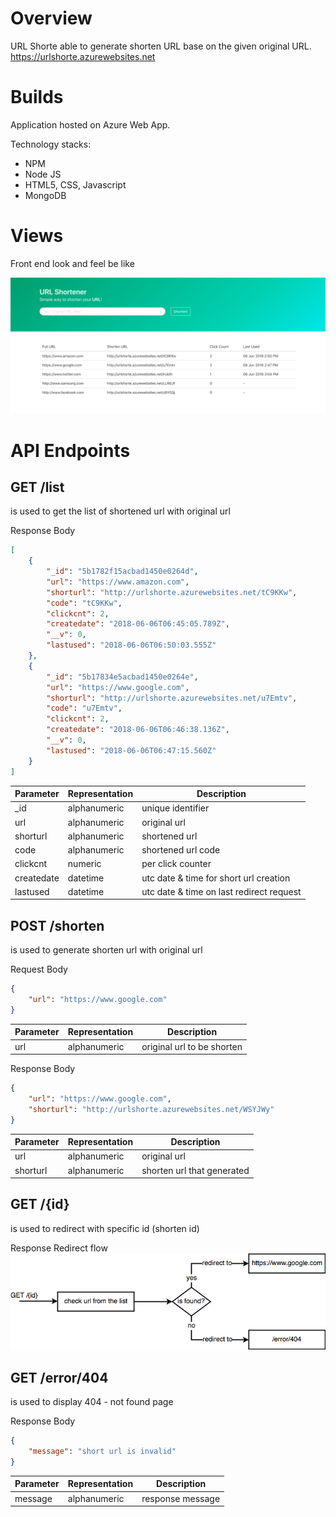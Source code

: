# Overview
URL Shorte able to generate shorten URL base on the given original URL.  
<https://urlshorte.azurewebsites.net>

# Builds
Application hosted on Azure Web App.  

Technology stacks:
- NPM
- Node JS
- HTML5, CSS, Javascript
- MongoDB

# Views
Front end look and feel be like   

![alt id-redirect](assets/main-page.png)


# API Endpoints
## GET /list
is used to get the list of shortened url with original url  

Response Body
```json
[
    {
        "_id": "5b1782f15acbad1450e0264d",
        "url": "https://www.amazon.com",
        "shorturl": "http://urlshorte.azurewebsites.net/tC9KKw",
        "code": "tC9KKw",
        "clickcnt": 2,
        "createdate": "2018-06-06T06:45:05.789Z",
        "__v": 0,
        "lastused": "2018-06-06T06:50:03.555Z"
    },
    {
        "_id": "5b17834e5acbad1450e0264e",
        "url": "https://www.google.com",
        "shorturl": "http://urlshorte.azurewebsites.net/u7Emtv",
        "code": "u7Emtv",
        "clickcnt": 2,
        "createdate": "2018-06-06T06:46:38.136Z",
        "__v": 0,
        "lastused": "2018-06-06T06:47:15.560Z"
    }
]
```
| Parameter | Representation | Description |
| --------- | -------------- | ----------- |
| _id       | alphanumeric   | unique identifier |
| url       | alphanumeric   | original url |
| shorturl  | alphanumeric   | shortened url |
| code      | alphanumeric   | shortened url code |
| clickcnt  | numeric        | per click counter |
| createdate | datetime      | utc date & time for short url creation |
| lastused  | datetime       | utc date & time on last redirect request |


## POST /shorten
is used to generate shorten url with original url

Request Body
```json
{
    "url": "https://www.google.com"
}
```
| Parameter | Representation | Description |
| --------- | -------------- | ----------- |
| url       | alphanumeric | original url to be shorten |

Response Body
```json
{
    "url": "https://www.google.com",
    "shorturl": "http://urlshorte.azurewebsites.net/WSYJWy"
}
```
| Parameter | Representation | Description |
| --------- | -------------- | ----------- |
| url       | alphanumeric   | original url |
| shorturl  | alphanumeric   | shorten url that generated |


## GET /{id}
is used to redirect with specific id (shorten id)

Response Redirect flow  
![alt id-redirect](assets/get-id-redirect.png)

## GET /error/404
is used to display 404 - not found page

Response Body
```json
{
    "message": "short url is invalid"
}
```
| Parameter | Representation | Description |
| --------- | -------------- | ----------- |
| message   | alphanumeric   | response message |
